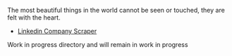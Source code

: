 The most beautiful things in the world cannot be seen or touched, they are felt with the heart.

- [Linkedin Company Scraper](/linkedin-company-scraper/)

Work in progress directory and will remain in work in progress